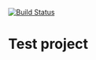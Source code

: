 [![Build Status](https://travis-ci.com/YuriAdonev/test-react-tdd.svg?branch=master)](https://travis-ci.com/YuriAdonev/test-react-tdd)

# Test project